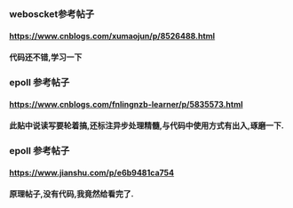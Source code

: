 ### weboscket参考帖子
#### https://www.cnblogs.com/xumaojun/p/8526488.html
#### 代码还不错,学习一下

### epoll 参考帖子
#### https://www.cnblogs.com/fnlingnzb-learner/p/5835573.html
#### 此贴中说读写要轮着搞,还标注异步处理精髓,与代码中使用方式有出入,琢磨一下.

### epoll 参考帖子
#### https://www.jianshu.com/p/e6b9481ca754
#### 原理帖子,没有代码,我竟然给看完了.